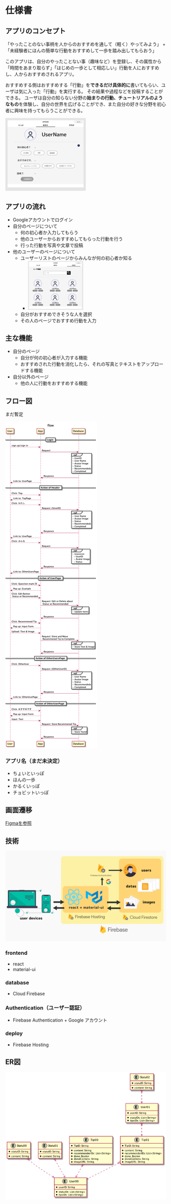 # 仕様書
## アプリのコンセプト
「やったことのない事柄を人からのおすすめを通して（軽く）やってみよう」 + 「未経験者にほんの簡単な行動をおすすめして一歩を踏み出してもらおう」

このアプリは、自分のやったことない事（趣味など）を登録し、その属性から「時間をあまり取らず」「はじめの一歩として相応しい」行動を人におすすめし、人からおすすめされるアプリ。

おすすめする側はおすすめする「行動」を**できるだけ具体的に**書いてもらい、ユーザは気に入った「行動」を実行する。
その結果や過程などを投稿することができる。
ユーザは自分の知らない分野の**始まりの行動、チュートリアルのようなもの**を体験し、自分の世界を広げることができ、また自分の好きな分野を初心者に興味を持ってもらうことができる。

<img src="./images/top-page.png" alt="Topページ" width=50%>

## アプリの流れ
- Googleアカウントでログイン
- 自分のページについて
    - 何の初心者か入力してもらう
    - 他のユーザーからおすすめしてもらった行動を行う
    - 行った行動を写真や文章で投稿
- 他のユーザーのページについて
    - ユーザーリストのページからみんなが何の初心者か知る
        - <img src="./images/user-list-page.png" alt="ユーザーリストページページ" width=40%>
    - 自分がおすすめできそうな人を選択
    - その人のページでおすすめ行動を入力

## 主な機能
- 自分のページ
    - 自分が何の初心者が入力する機能
    - おすすめされた行動を消化したら、それの写真とテキストをアップロードする機能
- 自分以外のページ
    - 他の人に行動をおすすめする機能

## フロー図
まだ暫定

<!-- ![フロー図](./images/flow.png) -->
<img src="./images/flow.png" alt="ユーザーリストページページ" height=40%>

### アプリ名（まだ未決定）
- ちょいといっぽ
- ほんの一歩
- かるくいっぽ
- チョビットいっぽ

## 画面遷移
[Figmaを参照](https://www.figma.com/file/rvQ8Gh5RKixeuJxIh8BsHo/%E3%83%97%E3%83%AC%E3%83%A4%E3%83%95Hack-U-team1?node-id=60%3A277)

## 技術
![使用予定技術の概要](./images/technique.jpg)

### frontend
- react
- material-ui

### database
- Cloud Firebase

### Authentication（ユーザー認証）
- Firebase Authentication + Google アカウント

### deploy
- Firebase Hosting

## ER図
![ER図](./images/er.png)
